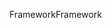 <span data-ttu-id="fbef4-101">Framework</span><span class="sxs-lookup"><span data-stu-id="fbef4-101">Framework</span></span>